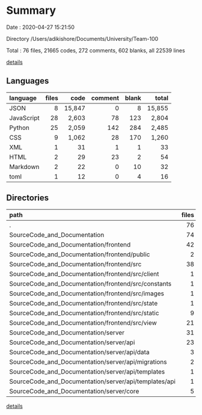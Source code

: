 # Summary

Date : 2020-04-27 15:21:50

Directory /Users/adikishore/Documents/University/Team-100

Total : 76 files,  21665 codes, 272 comments, 602 blanks, all 22539 lines

[details](details.md)

## Languages
| language | files | code | comment | blank | total |
| :--- | ---: | ---: | ---: | ---: | ---: |
| JSON | 8 | 15,847 | 0 | 8 | 15,855 |
| JavaScript | 28 | 2,603 | 78 | 123 | 2,804 |
| Python | 25 | 2,059 | 142 | 284 | 2,485 |
| CSS | 9 | 1,062 | 28 | 170 | 1,260 |
| XML | 1 | 31 | 1 | 1 | 33 |
| HTML | 2 | 29 | 23 | 2 | 54 |
| Markdown | 2 | 22 | 0 | 10 | 32 |
| toml | 1 | 12 | 0 | 4 | 16 |

## Directories
| path | files | code | comment | blank | total |
| :--- | ---: | ---: | ---: | ---: | ---: |
| . | 76 | 21,665 | 272 | 602 | 22,539 |
| SourceCode_and_Documentation | 74 | 21,641 | 272 | 598 | 22,511 |
| SourceCode_and_Documentation/frontend | 42 | 19,444 | 130 | 298 | 19,872 |
| SourceCode_and_Documentation/frontend/public | 2 | 44 | 23 | 2 | 69 |
| SourceCode_and_Documentation/frontend/src | 38 | 3,696 | 107 | 294 | 4,097 |
| SourceCode_and_Documentation/frontend/src/client | 1 | 97 | 0 | 14 | 111 |
| SourceCode_and_Documentation/frontend/src/constants | 1 | 399 | 0 | 8 | 407 |
| SourceCode_and_Documentation/frontend/src/images | 1 | 31 | 1 | 1 | 33 |
| SourceCode_and_Documentation/frontend/src/state | 1 | 168 | 2 | 16 | 186 |
| SourceCode_and_Documentation/frontend/src/static | 9 | 1,062 | 28 | 170 | 1,260 |
| SourceCode_and_Documentation/frontend/src/view | 21 | 1,820 | 38 | 65 | 1,923 |
| SourceCode_and_Documentation/server | 31 | 2,183 | 142 | 293 | 2,618 |
| SourceCode_and_Documentation/server/api | 23 | 1,964 | 84 | 237 | 2,285 |
| SourceCode_and_Documentation/server/api/data | 3 | 0 | 0 | 3 | 3 |
| SourceCode_and_Documentation/server/api/migrations | 2 | 17 | 1 | 8 | 26 |
| SourceCode_and_Documentation/server/api/templates | 1 | 10 | 0 | 1 | 11 |
| SourceCode_and_Documentation/server/api/templates/api | 1 | 10 | 0 | 1 | 11 |
| SourceCode_and_Documentation/server/core | 5 | 90 | 56 | 46 | 192 |

[details](details.md)